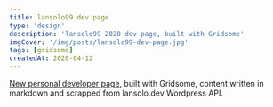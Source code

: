 ```yaml
---
title: lansolo99 dev page
type: 'design'
description: 'lansolo99 2020 dev page, built with Gridsome'
imgCover: '/img/posts/lansolo99-dev-page.jpg'
tags: [gridsome]
createdAt: 2020-04-12
---
```


[New personal developer page](https://lansolo99.netlify.com/), built with Gridsome, content written in markdown and scrapped from lansolo.dev Wordpress API. 